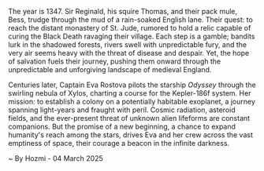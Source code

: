 
The year is 1347.  Sir Reginald, his squire Thomas, and their pack mule, Bess, trudge through the mud of a rain-soaked English lane.  Their quest: to reach the distant monastery of St. Jude, rumored to hold a relic capable of curing the Black Death ravaging their village.  Each step is a gamble; bandits lurk in the shadowed forests, rivers swell with unpredictable fury, and the very air seems heavy with the threat of disease and despair.  Yet, the hope of salvation fuels their journey, pushing them onward through the unpredictable and unforgiving landscape of medieval England.

Centuries later, Captain Eva Rostova pilots the starship *Odyssey* through the swirling nebula of Xylos, charting a course for the Kepler-186f system.  Her mission: to establish a colony on a potentially habitable exoplanet, a journey spanning light-years and fraught with peril.  Cosmic radiation, asteroid fields, and the ever-present threat of unknown alien lifeforms are constant companions.  But the promise of a new beginning, a chance to expand humanity's reach among the stars, drives Eva and her crew across the vast emptiness of space, their courage a beacon in the infinite darkness.

~ By Hozmi - 04 March 2025
